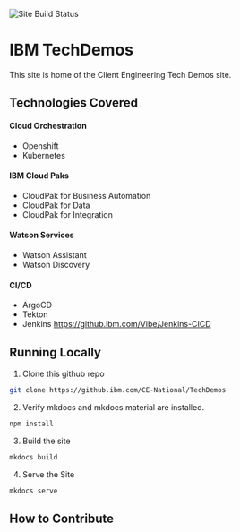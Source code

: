 ![Site Build Status](https://travis.ibm.com/CE-National/TechDemos.svg?token=bsyfqHy4xhMwWSdQvCND&branch=main)

# IBM TechDemos  

This site is home of the Client Engineering Tech Demos site.

## Technologies Covered

#### Cloud Orchestration

- Openshift
- Kubernetes

#### IBM Cloud Paks

- CloudPak for Business Automation
- CloudPak for Data
- CloudPak for Integration

#### Watson Services

- Watson Assistant
- Watson Discovery

#### CI/CD

- ArgoCD
- Tekton
- Jenkins https://github.ibm.com/Vibe/Jenkins-CICD

## Running Locally

1. Clone this github repo

``` bash
git clone https://github.ibm.com/CE-National/TechDemos
```

2. Verify mkdocs and mkdocs material are installed.

``` bash
npm install 
```

3. Build the site

```bash
mkdocs build
```

4. Serve the Site

```bash
mkdocs serve
```

## How to Contribute
